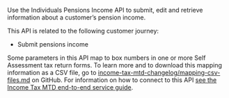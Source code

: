 Use the Individuals Pensions Income API to submit, edit and retrieve information about a customer’s pension income.

This API is related to the following customer journey:
* Submit pensions income

Some parameters in this API map to box numbers in one or more Self Assessment tax return forms. To learn more and to download this mapping information as a CSV file, go to [income-tax-mtd-changelog/mapping-csv-files.md](https://github.com/hmrc/income-tax-mtd-changelog/blob/main/mapping/mapping-csv-files.md) on GitHub. For information on how to connect to this API [see the Income Tax MTD end-to-end service guide](https://developer.service.hmrc.gov.uk/guides/income-tax-mtd-end-to-end-service-guide/).
